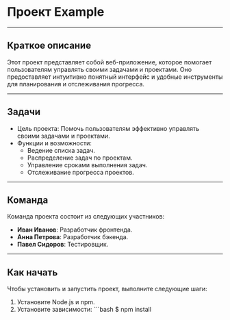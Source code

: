 # Проект Example

---

## Краткое описание

Этот проект представляет собой веб-приложение, которое помогает пользователям управлять своими задачами и проектами. Оно предоставляет интуитивно понятный интерфейс и удобные инструменты для планирования и отслеживания прогресса.

---

## Задачи

- Цель проекта: Помочь пользователям эффективно управлять своими задачами и проектами.
- Функции и возможности:
  - Ведение списка задач.
  - Распределение задач по проектам.
  - Управление сроками выполнения задач.
  - Отслеживание прогресса проектов.

---

## Команда

Команда проекта состоит из следующих участников:

- **Иван Иванов**: Разработчик фронтенда.
- **Анна Петрова**: Разработчик бэкенда.
- **Павел Сидоров**: Тестировщик.

---

## Как начать

Чтобы установить и запустить проект, выполните следующие шаги:

1. Установите Node.js и npm.
2. Установите зависимости: ```bash
    $ npm install

